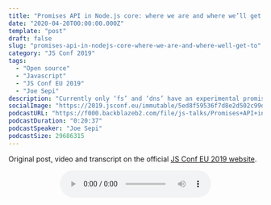 ```yaml
---
title: "Promises API in Node.js core: where we are and where we’ll get to | JSConf EU 2019"
date: "2020-04-20T00:00:00.000Z"
template: "post"
draft: false
slug: "promises-api-in-nodejs-core-where-we-are-and-where-well-get-to"
category: "JS Conf 2019"
tags:
  - "Open source"
  - "Javascript"
  - "JS Conf EU 2019"
  - "Joe Sepi"
description: "Currently only ‘fs’ and ‘dns’ have an experimental promise api in Node core. People LOL at node.js core modules for still using the callback pattern. I could launch into a bunch of puns here but instead I’ll just say the current status is sad but fixable. Where are we? What do we need to do? How can you help?"
socialImage: "https://2019.jsconf.eu/immutable/5ed8f59536f7d8e2d502c99d2fbe168fb0f3d47e/images/cms/joe-sepi-ccb70cb1-1000-square.jpg"
podcastURL: "https://f000.backblazeb2.com/file/js-talks/Promises+API+in+Node.js+core+where+we+are+and+where+well+get+to+by+Joe+Sepi+JSConf+EU+2019.mp3"
podcastDuration: "0:20:37"
podcastSpeaker: "Joe Sepi"
podcastSize: 29686315
---
```


Original post, video and transcript on the official [JS Conf EU 2019 website](https://2019.jsconf.eu/joe-sepi/promises-api-in-nodejs-core-where-we-are-and-where-well-get-to.html).

<!-- End of podcast preview -->

<div style="text-align: center">
	<audio controls="controls">
		<source type="audio/mp3" src="https://f000.backblazeb2.com/file/js-talks/Promises+API+in+Node.js+core+where+we+are+and+where+well+get+to+by+Joe+Sepi+JSConf+EU+2019.mp3"></source>
		<p>Your browser does not support the audio element.</p>
	</audio>
</div>